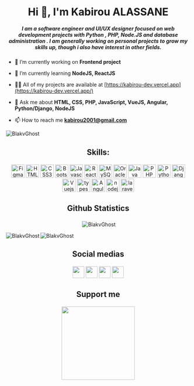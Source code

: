 <h1 align="center">Hi 👋, I'm Kabirou ALASSANE</h1>
<h5 align="center">I am a software engineer and UI/UX designer focused on web development projects with Python , PHP, Node.JS and database administration . I am generally working on personal projects to grow my skills up, though i also have interest in other fields.</h5>

- 🔭 I’m currently working on **Frontend project**

- 🌱 I’m currently learning **NodeJS, ReactJS**

- 👨‍💻 All of my projects are available at [https://kabirou-dev.vercel.app](https://kabirou-dev.vercel.app/)

- 💬 Ask me about **HTML, CSS, PHP, JavaScript, VueJS, Angular, Python/Django, NodeJS**

- 📫 How to reach me **kabirou2001@gmail.com**
<p align="left"><img src="https://komarev.com/ghpvc/?username=BlakvGhost&label=Profile%20views&color=0e75b6&style=flat" alt="BlakvGhost" /> </p>


## <p align="center">Skills:</p>

<p align="center">
<a href="https://www.figma.com/" target="_blank" rel="noreferrer"><img src="https://raw.githubusercontent.com/danielcranney/readme-generator/main/public/icons/skills/figma-colored.svg" width="36" height="36" alt="Figma" /></a>
<a href="https://developer.mozilla.org/en-US/docs/Glossary/HTML5" target="_blank" rel="noreferrer"><img src="https://raw.githubusercontent.com/danielcranney/readme-generator/main/public/icons/skills/html5-colored.svg" width="36" height="36" alt="HTML5" /></a>
<a href="https://www.w3.org/TR/CSS/#css" target="_blank" rel="noreferrer"><img src="https://raw.githubusercontent.com/danielcranney/readme-generator/main/public/icons/skills/css3-colored.svg" width="36" height="36" alt="CSS3" /></a>
<a href="https://getbootstrap.com/" target="_blank" rel="noreferrer"><img src="https://raw.githubusercontent.com/danielcranney/readme-generator/main/public/icons/skills/bootstrap-colored.svg" width="36" height="36" alt="Bootstrap" /></a>
<a href="https://developer.mozilla.org/en-US/docs/Web/JavaScript" target="_blank" rel="noreferrer"><img src="https://raw.githubusercontent.com/danielcranney/readme-generator/main/public/icons/skills/javascript-colored.svg" width="36" height="36" alt="Javascript" /></a>
<a href="https://reactjs.org/" target="_blank" rel="noreferrer"><img src="https://raw.githubusercontent.com/danielcranney/readme-generator/main/public/icons/skills/react-colored.svg" width="36" height="36" alt="React" /></a>
<a href="https://www.mysql.com/" target="_blank" rel="noreferrer"><img src="https://raw.githubusercontent.com/danielcranney/readme-generator/main/public/icons/skills/mysql-colored.svg" width="36" height="36" alt="MySQL" /></a>
<a href="https://www.oracle.com/uk/index.html" target="_blank" rel="noreferrer"><img src="https://raw.githubusercontent.com/danielcranney/readme-generator/main/public/icons/skills/oracle-colored.svg" width="36" height="36" alt="Oracle" /></a>
<a href="https://www.oracle.com/java/" target="_blank" rel="noreferrer"><img src="https://raw.githubusercontent.com/danielcranney/readme-generator/main/public/icons/skills/java-colored.svg" width="36" height="36" alt="Java" /></a>
<a href="https://www.php.net/" target="_blank" rel="noreferrer"><img src="https://raw.githubusercontent.com/danielcranney/readme-generator/main/public/icons/skills/php-colored.svg" width="36" height="36" alt="PHP" /></a>
<a href="https://www.python.org/" target="_blank" rel="noreferrer"><img src="https://raw.githubusercontent.com/danielcranney/readme-generator/main/public/icons/skills/python-colored.svg" width="36" height="36" alt="Python" /></a>
<a href="https://www.django.com/" target="_blank" rel="noreferrer"><img src="https://raw.githubusercontent.com/danielcranney/readme-generator/main/public/icons/skills/django-colored.svg" width="36" height="36" alt="Django" /></a>
<a href="https://www.vuejs.com/" target="_blank" rel="noreferrer"><img src="https://raw.githubusercontent.com/danielcranney/readme-generator/main/public/icons/skills/vuejs-colored.svg" width="36" height="36" alt="Vuejs" /></a>
<a href="https://www.django.com/" target="_blank" rel="noreferrer"><img src="https://raw.githubusercontent.com/danielcranney/readme-generator/main/public/icons/skills/typescript-colored.svg" width="36" height="36" alt="typescript" /></a>
<a href="https://www.angular.com/" target="_blank" rel="noreferrer"><img src="https://raw.githubusercontent.com/danielcranney/readme-generator/main/public/icons/skills/angularjs-colored.svg" width="36" height="36" alt="Angular" /></a>
<a href="https://www.nodejs.com/" target="_blank" rel="noreferrer"><img src="https://raw.githubusercontent.com/danielcranney/readme-generator/main/public/icons/skills/nodejs-colored.svg" width="36" height="36" alt="nodejs" /></a>
<a href="https://www.laravel.com/" target="_blank" rel="noreferrer"><img src="https://raw.githubusercontent.com/danielcranney/readme-generator/main/public/icons/skills/laravel-colored.svg" width="36" height="36" alt="laravel" /></a>
</p>

## <p align="center">Github Statistics</p>

<p align="center">&nbsp;<img align="center" src="https://github-readme-stats.vercel.app/api?username=BlakvGhost&show_icons=true&hide=&count_private=true&title_color=10b981&text_color=ffffff&icon_color=0891b2&bg_color=134e4a&hide_border=true&show_icons=true" alt="BlakvGhost" /></p>

<p><img align="left" src="https://github-readme-stats.vercel.app/api/top-langs?username=BlakvGhost&show_icons=true&locale=en&layout=compact" alt="BlakvGhost" /></p>

<p><img align="center" src="https://github-readme-streak-stats.herokuapp.com/?user=BlakvGhost&" alt="BlakvGhost" /></p>

## <p align="center">Social medias</p>

<p align="center">
  <a href="https://www.facebook.com/g4l1l30.77" target="_blank" rel="noreferrer"><img src="https://raw.githubusercontent.com/danielcranney/readme-generator/main/public/icons/socials/facebook.svg" width="32" height="32" /></a>
  <a href="https://www.github.com/BlakvGhost" target="_blank" rel="noreferrer"><img src="https://raw.githubusercontent.com/danielcranney/readme-generator/main/public/icons/socials/github.svg" width="32" height="32" /></a>
  <a href="https://www.linkedin.com/in/kabirou-alassane-11293524a" target="_blank" rel="noreferrer"><img src="https://raw.githubusercontent.com/danielcranney/readme-generator/main/public/icons/socials/linkedin.svg" width="32" height="32" /></a>
  <a href="https://www.twitter.com/g4l1l30_77" target="_blank" rel="noreferrer"><img src="https://raw.githubusercontent.com/danielcranney/readme-generator/main/public/icons/socials/twitter.svg" width="32" height="32" /></a>
</p>

## <p align="center">Support me</p>

<p align="center"><a href="https://www.buymeacoffee.com/eudoxieaboU"><img src="https://cdn.buymeacoffee.com/buttons/v2/default-yellow.png" width="200" /></a></p>

